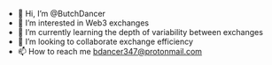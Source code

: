 - 👋 Hi, I’m @ButchDancer
- 👀 I’m interested in Web3 exchanges
- 🌱 I’m currently learning the depth of variability between exchanges
- 💞️ I’m looking to collaborate exchange efficiency
- 📫 How to reach me bdancer347@protonmail.com

<!---
ButchDancer/ButchDancer is a ✨ special ✨ repository because its `README.md` (this file) appears on your GitHub profile.
You can click the Preview link to take a look at your changes.
--->
